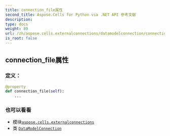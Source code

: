 ```yaml
---
title: connection_file属性
second_title: Aspose.Cells for Python via .NET API 参考文献
description:
type: docs
weight: 80
url: /zh/aspose.cells.externalconnections/datamodelconnection/connection_file/
is_root: false
---
```

## connection_file属性
### 定义：
```python
@property
def connection_file(self):
    ...
```

### 也可以看看
* 模块[`aspose.cells.externalconnections`](../../)
* 类 [`DataModelConnection`](/cells/python-net/zh/aspose.cells.externalconnections/datamodelconnection)
